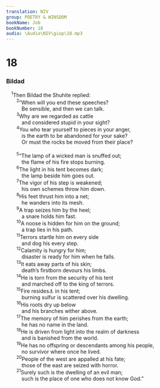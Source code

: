 ```yaml
---
translation: NIV
group: POETRY & WINSDOM
bookName: Job 
bookNumber: 18
audio: \Audio\NIV\giop\18.mp3
---
```


<div class="title"><h1>18</h1><h3>Bildad </h3></div>
<span class="verse giop_18_1"> <sup>1</sup>Then Bildad the Shuhite replied: <br/></span>
<span class="verse giop_18_2">  <sup>2</sup>“When will you end these speeches? <br/>   Be sensible, and then we can talk. <br/></span>
<span class="verse giop_18_3">  <sup>3</sup>Why are we regarded as cattle <br/>   and considered stupid in your sight? <br/></span>
<span class="verse giop_18_4">  <sup>4</sup>You who tear yourself to pieces in your anger, <br/>   is the earth to be abandoned for your sake? <br/>   Or must the rocks be moved from their place? <br/><br/></span>
<span class="verse giop_18_5">  <sup>5</sup>“The lamp of a wicked man is snuffed out; <br/>   the flame of his fire stops burning. <br/></span>
<span class="verse giop_18_6">  <sup>6</sup>The light in his tent becomes dark; <br/>   the lamp beside him goes out. <br/></span>
<span class="verse giop_18_7">  <sup>7</sup>The vigor of his step is weakened; <br/>   his own schemes throw him down. <br/></span>
<span class="verse giop_18_8">  <sup>8</sup>His feet thrust him into a net; <br/>   he wanders into its mesh. <br/></span>
<span class="verse giop_18_9">  <sup>9</sup>A trap seizes him by the heel; <br/>   a snare holds him fast. <br/></span>
<span class="verse giop_18_10">  <sup>10</sup>A noose is hidden for him on the ground; <br/>   a trap lies in his path. <br/></span>
<span class="verse giop_18_11">  <sup>11</sup>Terrors startle him on every side <br/>   and dog his every step. <br/></span>
<span class="verse giop_18_12">  <sup>12</sup>Calamity is hungry for him; <br/>   disaster is ready for him when he falls. <br/></span>
<span class="verse giop_18_13">  <sup>13</sup>It eats away parts of his skin; <br/>   death’s firstborn devours his limbs. <br/></span>
<span class="verse giop_18_14">  <sup>14</sup>He is torn from the security of his tent <br/>   and marched off to the king of terrors. <br/></span>
<span class="verse giop_18_15">  <sup>15</sup>Fire resides<a data-toggle="tooltip" data-placement="bottom" title="Or Nothing he had remains">⚓</a> in his tent; <br/>   burning sulfur is scattered over his dwelling. <br/></span>
<span class="verse giop_18_16">  <sup>16</sup>His roots dry up below <br/>   and his branches wither above. <br/></span>
<span class="verse giop_18_17">  <sup>17</sup>The memory of him perishes from the earth; <br/>   he has no name in the land. <br/></span>
<span class="verse giop_18_18">  <sup>18</sup>He is driven from light into the realm of darkness <br/>   and is banished from the world. <br/></span>
<span class="verse giop_18_19">  <sup>19</sup>He has no offspring or descendants among his people, <br/>   no survivor where once he lived. <br/></span>
<span class="verse giop_18_20">  <sup>20</sup>People of the west are appalled at his fate; <br/>   those of the east are seized with horror. <br/></span>
<span class="verse giop_18_21">  <sup>21</sup>Surely such is the dwelling of an evil man; <br/>   such is the place of one who does not know God.” <br/></span>
